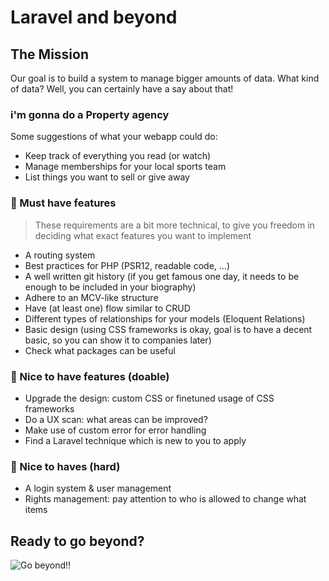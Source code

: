 # Laravel and beyond
## The Mission
Our goal is to build a system to manage bigger amounts of data.
What kind of data? Well, you can certainly have a say about that!

### i'm gonna do a Property agency

Some suggestions of what your webapp could do:
- Keep track of everything you read (or watch)
- Manage memberships for your local sports team
- List things you want to sell or give away

### 🌱 Must have features

> These requirements are a bit more technical, to give you freedom in deciding what exact features you want to implement

- A routing system
- Best practices for PHP (PSR12, readable code, ...)
- A well written git history (if you get famous one day, it needs to be enough to be included in your biography)
- Adhere to an MCV-like structure
- Have (at least one) flow similar to CRUD
- Different types of relationships for your models (Eloquent Relations)
- Basic design (using CSS frameworks is okay, goal is to have a decent basic, so you can show it to companies later)
- Check what packages can be useful 

### 🌼 Nice to have features (doable)

- Upgrade the design: custom CSS or finetuned usage of CSS frameworks
- Do a UX scan: what areas can be improved?
- Make use of custom error for error handling
- Find a Laravel technique which is new to you to apply

### 🌳 Nice to haves (hard)

- A login system & user management
- Rights management: pay attention to who is allowed to change what items

## Ready to go beyond?

![Go beyond!!](https://media.giphy.com/media/UoCA5JIbXgq9q/giphy.gif)